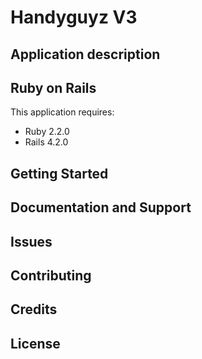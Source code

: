 Handyguyz V3
================

Application description
-----------


Ruby on Rails
-------------

This application requires:

- Ruby 2.2.0
- Rails 4.2.0


Getting Started
---------------

Documentation and Support
-------------------------

Issues
-------------



Contributing
------------

Credits
-------

License
-------
